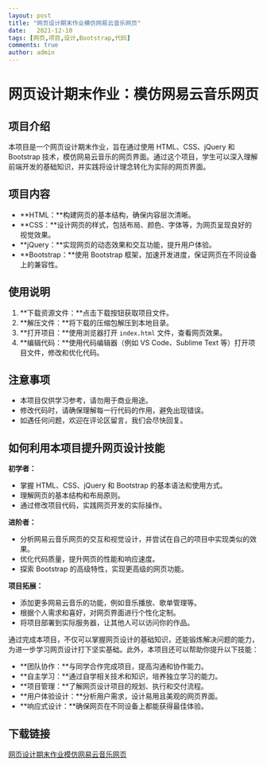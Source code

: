```yaml
---
layout: post
title: "网页设计期末作业模仿网易云音乐网页"
date:   2021-12-10
tags: [网页,项目,设计,Bootstrap,代码]
comments: true
author: admin
---
```

# 网页设计期末作业：模仿网易云音乐网页

## 项目介绍

本项目是一个网页设计期末作业，旨在通过使用 HTML、CSS、jQuery 和 Bootstrap 技术，模仿网易云音乐的网页界面。通过这个项目，学生可以深入理解前端开发的基础知识，并实践将设计理念转化为实际的网页界面。

## 项目内容

- **HTML：**构建网页的基本结构，确保内容层次清晰。
- **CSS：**设计网页的样式，包括布局、颜色、字体等，为网页呈现良好的视觉效果。
- **jQuery：**实现网页的动态效果和交互功能，提升用户体验。
- **Bootstrap：**使用 Bootstrap 框架，加速开发进度，保证网页在不同设备上的兼容性。

## 使用说明

1. **下载资源文件：**点击下载按钮获取项目文件。
2. **解压文件：**将下载的压缩包解压到本地目录。
3. **打开项目：**使用浏览器打开 `index.html` 文件，查看网页效果。
4. **编辑代码：**使用代码编辑器（例如 VS Code、Sublime Text 等）打开项目文件，修改和优化代码。

## 注意事项

- 本项目仅供学习参考，请勿用于商业用途。
- 修改代码时，请确保理解每一行代码的作用，避免出现错误。
- 如遇任何问题，欢迎在评论区留言，我们会尽快回复。

## 如何利用本项目提升网页设计技能

**初学者：**

* 掌握 HTML、CSS、jQuery 和 Bootstrap 的基本语法和使用方式。
* 理解网页的基本结构和布局原则。
* 通过修改项目代码，实践网页开发的实际操作。

**进阶者：**

* 分析网易云音乐网页的交互和视觉设计，并尝试在自己的项目中实现类似的效果。
* 优化代码质量，提升网页的性能和响应速度。
* 探索 Bootstrap 的高级特性，实现更高级的网页功能。

**项目拓展：**

* 添加更多网易云音乐的功能，例如音乐播放、歌单管理等。
* 根据个人需求和喜好，对网页界面进行个性化定制。
* 将项目部署到实际服务器，让其他人可以访问你的作品。

通过完成本项目，不仅可以掌握网页设计的基础知识，还能锻炼解决问题的能力，为进一步学习网页设计打下坚实基础。此外，本项目还可以帮助你提升以下技能：

* **团队协作：**与同学合作完成项目，提高沟通和协作能力。
* **自主学习：**通过自学相关技术和知识，培养独立学习的能力。
* **项目管理：**了解网页设计项目的规划、执行和交付流程。
* **用户体验设计：**分析用户需求，设计易用且美观的网页界面。
* **响应式设计：**确保网页在不同设备上都能获得最佳体验。

## 下载链接

[网页设计期末作业模仿网易云音乐网页](https://pan.quark.cn/s/cfe1a859293c)